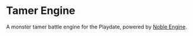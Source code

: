 # Tamer Engine

A monster tamer battle engine for the Playdate, powered by [Noble Engine](https://github.com/NobleRobot/NobleEngine).
